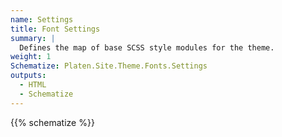 ```yaml
---
name: Settings
title: Font Settings
summary: |
  Defines the map of base SCSS style modules for the theme.
weight: 1
Schematize: Platen.Site.Theme.Fonts.Settings
outputs:
  - HTML
  - Schematize
---
```


{{% schematize %}}
